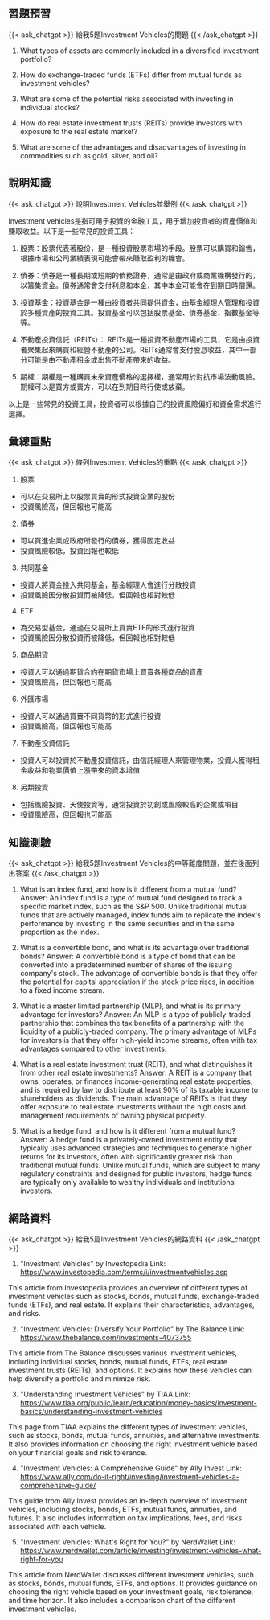 ## 習題預習
{{< ask_chatgpt >}}
給我5題Investment Vehicles的問題
{{< /ask_chatgpt >}}



1. What types of assets are commonly included in a diversified investment portfolio?

2. How do exchange-traded funds (ETFs) differ from mutual funds as investment vehicles?

3. What are some of the potential risks associated with investing in individual stocks?

4. How do real estate investment trusts (REITs) provide investors with exposure to the real estate market?

5. What are some of the advantages and disadvantages of investing in commodities such as gold, silver, and oil?   

## 說明知識
{{< ask_chatgpt >}}
說明Investment Vehicles並舉例
{{< /ask_chatgpt >}}



Investment vehicles是指可用于投資的金融工具，用于增加投資者的資產價值和賺取收益。以下是一些常見的投資工具：

1. 股票：股票代表著股份，是一種投資股票市場的手段。股票可以購買和銷售，根據市場和公司業績表現可能會帶來賺取盈利的機會。

2. 債券：債券是一種長期或短期的債務證券，通常是由政府或商業機構發行的，以籌集資金。債券通常會支付利息和本金，其中本金可能會在到期日時償還。

3. 投資基金：投資基金是一種由投資者共同提供資金，由基金經理人管理和投資於多種資產的投資工具。投資基金可以包括股票基金、債券基金、指數基金等等。

4. 不動產投資信託（REITs）： REITs是一種投資不動產市場的工具，它是由投資者聚集起來購買和經營不動產的公司。REITs通常會支付股息收益，其中一部分可能是由不動產租金或出售不動產帶來的收益。

5. 期權：期權是一種購買未來資產價格的選擇權，通常用於對抗市場波動風險。期權可以是買方或賣方，可以在到期日時行使或放棄。

以上是一些常見的投資工具，投資者可以根據自己的投資風險偏好和資金需求進行選擇。   

## 彙總重點
{{< ask_chatgpt >}}
條列Investment Vehicles的重點
{{< /ask_chatgpt >}}



1. 股票
- 可以在交易所上以股票買賣的形式投資企業的股份
- 投資風險高，但回報也可能高

2. 債券
- 可以買進企業或政府所發行的債券，獲得固定收益
- 投資風險較低，投資回報也較低

3. 共同基金
- 投資人將資金投入共同基金，基金經理人會進行分散投資
- 投資風險因分散投資而被降低，但回報也相對較低

4. ETF
- 為交易型基金，通過在交易所上買賣ETF的形式進行投資
- 投資風險因分散投資而被降低，但回報也相對較低

5. 商品期貨
- 投資人可以通過期貨合約在期貨市場上買賣各種商品的資產
- 投資風險高，但回報也可能高

6. 外匯市場
- 投資人可以通過買賣不同貨幣的形式進行投資
- 投資風險高，但回報也可能高

7. 不動產投資信託
- 投資人可以投資於不動產投資信託，由信託經理人來管理物業，投資人獲得租金收益和物業價值上漲帶來的資本增值

8. 另類投資
- 包括風險投資、天使投資等，通常投資於初創或風險較高的企業或項目
- 投資風險高，但回報也可能高   

## 知識測驗
{{< ask_chatgpt >}}
給我5題Investment Vehicles的中等難度問題，並在後面列出答案
{{< /ask_chatgpt >}}



1. What is an index fund, and how is it different from a mutual fund?
Answer: An index fund is a type of mutual fund designed to track a specific market index, such as the S&P 500. Unlike traditional mutual funds that are actively managed, index funds aim to replicate the index's performance by investing in the same securities and in the same proportion as the index.

2. What is a convertible bond, and what is its advantage over traditional bonds?
Answer: A convertible bond is a type of bond that can be converted into a predetermined number of shares of the issuing company's stock. The advantage of convertible bonds is that they offer the potential for capital appreciation if the stock price rises, in addition to a fixed income stream.

3. What is a master limited partnership (MLP), and what is its primary advantage for investors?
Answer: An MLP is a type of publicly-traded partnership that combines the tax benefits of a partnership with the liquidity of a publicly-traded company. The primary advantage of MLPs for investors is that they offer high-yield income streams, often with tax advantages compared to other investments.

4. What is a real estate investment trust (REIT), and what distinguishes it from other real estate investments?
Answer: A REIT is a company that owns, operates, or finances income-generating real estate properties, and is required by law to distribute at least 90% of its taxable income to shareholders as dividends. The main advantage of REITs is that they offer exposure to real estate investments without the high costs and management requirements of owning physical property.

5. What is a hedge fund, and how is it different from a mutual fund?
Answer: A hedge fund is a privately-owned investment entity that typically uses advanced strategies and techniques to generate higher returns for its investors, often with significantly greater risk than traditional mutual funds. Unlike mutual funds, which are subject to many regulatory constraints and designed for public investors, hedge funds are typically only available to wealthy individuals and institutional investors.   

## 網路資料
{{< ask_chatgpt >}}
給我5篇Investment Vehicles的網路資料
{{< /ask_chatgpt >}}



1. "Investment Vehicles" by Investopedia 
Link: https://www.investopedia.com/terms/i/investmentvehicles.asp

This article from Investopedia provides an overview of different types of investment vehicles such as stocks, bonds, mutual funds, exchange-traded funds (ETFs), and real estate. It explains their characteristics, advantages, and risks.

2. "Investment Vehicles: Diversify Your Portfolio" by The Balance 
Link: https://www.thebalance.com/investments-4073755

This article from The Balance discusses various investment vehicles, including individual stocks, bonds, mutual funds, ETFs, real estate investment trusts (REITs), and options. It explains how these vehicles can help diversify a portfolio and minimize risk.

3. "Understanding Investment Vehicles" by TIAA 
Link: https://www.tiaa.org/public/learn/education/money-basics/investment-basics/understanding-investment-vehicles

This page from TIAA explains the different types of investment vehicles, such as stocks, bonds, mutual funds, annuities, and alternative investments. It also provides information on choosing the right investment vehicle based on your financial goals and risk tolerance.

4. "Investment Vehicles: A Comprehensive Guide" by Ally Invest 
Link: https://www.ally.com/do-it-right/investing/investment-vehicles-a-comprehensive-guide/

This guide from Ally Invest provides an in-depth overview of investment vehicles, including stocks, bonds, ETFs, mutual funds, annuities, and futures. It also includes information on tax implications, fees, and risks associated with each vehicle.

5. "Investment Vehicles: What's Right for You?" by NerdWallet 
Link: https://www.nerdwallet.com/article/investing/investment-vehicles-what-right-for-you

This article from NerdWallet discusses different investment vehicles, such as stocks, bonds, mutual funds, ETFs, and options. It provides guidance on choosing the right vehicle based on your investment goals, risk tolerance, and time horizon. It also includes a comparison chart of the different investment vehicles.   

